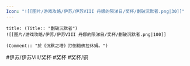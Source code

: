 ```yaml
---
Icon: "![[图片/游戏攻略/伊苏/伊苏VIII 丹娜的陨涕日/奖杯/劃破沉默者.png|30]]"
---
```

```ad-common-bronze-trophy
title: (Title:: "劃破沉默者")
![[图片/游戏攻略/伊苏/伊苏VIII 丹娜的陨涕日/奖杯/劃破沉默者.png|100]]

(Comment:: "於《沉默之塔》打倒梅佛拉休姆。")
```

#伊苏/伊苏VIII/奖杯 #奖杯 #奖杯/铜

